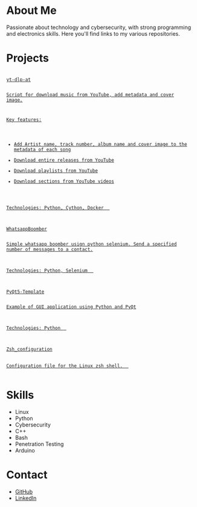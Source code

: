 # About Me

Passionate about technology and cybersecurity, with strong programming and electronics skills. Here you'll find links to my various repositories.

# Projects

<a href="https://github.com/C0deInBlack/yt-dlp-at">
<pre>
<code>
yt-dlp-at

Script for download music from YouTube, add metadata and cover image.

Key features:
- Add Artist name, track number, album name and cover image to the metadata of each song
- Download entire releases from YouTube
- Download playlists from YouTube
- Download sections from YouTube videos

Technologies: Python, Cython, Docker 
</code>
</pre>
</a>

<a href="https://github.com/C0deInBlack/WhatsappBoomber">
<pre>
<code>
WhatsappBoomber

Simple whatsapp boomber usign python selenium. Send a specified number of messages to a contact.

Technologies: Python, Selenium
</code>
</pre>
</a>

<a href="https://github.com/C0deInBlack/PyQt5-Template">
<pre>
<code>
PyQt5-Template

Example of GUI application using Python and PyQt

Technologies: Python
</code>
</pre>
</a>

<a href="https://github.com/C0deInBlack/Zsh_configuration">
<pre>
<code>
Zsh_configuration

Configuration file for the Linux zsh shell.
</code>
</pre>
</a>

# Skills
* Linux
* Python
* Cybersecurity
* C++
* Bash
* Penetration Testing
* Arduino
  
# Contact

* [GitHub](https://github.com/C0deInBlack)
* [LinkedIn](https://www.linkedin.com/in/jes%C3%BAs-mu%C3%B1iz-b25909327/)
